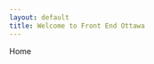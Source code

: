 ```yaml
---
layout: default
title: Welcome to Front End Ottawa
---
```


<div class="page__content">
  Home
</div>
